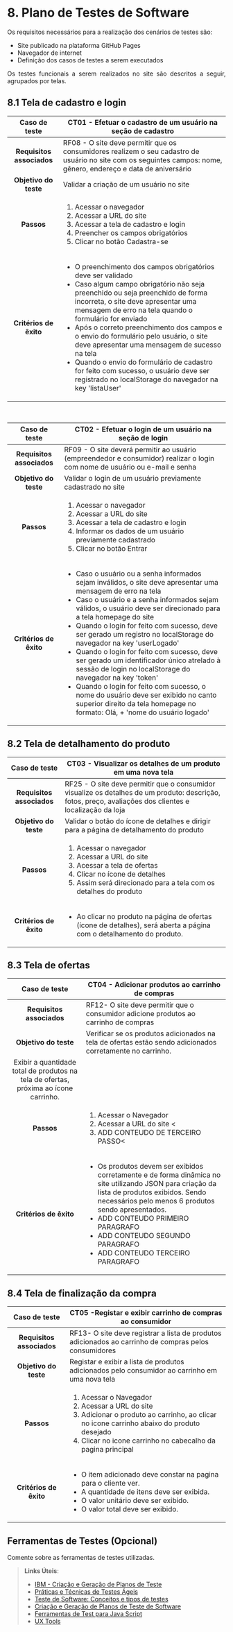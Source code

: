 # 8. Plano de Testes de Software

<p align="justify">Os requisitos necessários para a realização dos cenários de testes são:</p>

- Site publicado na plataforma GitHub Pages
- Navegador de internet
- Definição dos casos de testes a serem executados

<p align="justify">Os testes funcionais a serem realizados no site são descritos a seguir, agrupados por telas.</p>

## 8.1 Tela de cadastro e login

|**Caso de teste**|**CT01 - Efetuar o cadastro de um usuário na seção de cadastro**|
|:---------------:|----------------------------------------------------------------|
|**Requisitos associados**|RF08 - O site deve permitir que os consumidores realizem o seu cadastro de usuário no site com os seguintes campos: nome, gênero, endereço e data de aniversário|
|**Objetivo do teste**| Validar a criação de um usuário no site|
|**Passos**|<ol><li>Acessar o navegador</li><li>Acessar a URL do site</li><li>Acessar a tela de cadastro e login</li><li>Preencher os campos obrigatórios</li><li>Clicar no botão Cadastra-se</li></ol>|
|**Critérios de êxito**|<ul><li>O preenchimento dos campos obrigatórios deve ser validado</li><li>Caso algum campo obrigatório não seja preenchido ou seja preenchido de forma incorreta, o site deve apresentar uma mensagem de erro na tela quando o formulário for enviado</li><li>Após o correto preenchimento dos campos e o envio do formulário pelo usuário, o site deve apresentar uma mensagem de sucesso na tela</li><li>Quando o envio do formulário de cadastro for feito com sucesso, o usuário deve ser registrado no localStorage do navegador na key 'listaUser'</li></ul>

</br>

|**Caso de teste**|**CT02 - Efetuar o login de um usuário na seção de login**|
|:---------------:|----------------------------------------------------------|
|**Requisitos associados**|RF09 - O site deverá permitir ao usuário (empreendedor e consumidor) realizar o login com nome de usuário ou e-mail e senha|
|**Objetivo do teste**| Validar o login de um usuário previamente cadastrado no site|
|**Passos**|<ol><li>Acessar o navegador</li><li>Acessar a URL do site</li><li>Acessar a tela de cadastro e login</li><li>Informar os dados de um usuário previamente cadastrado</li><li>Clicar no botão Entrar</li></ol>|
|**Critérios de êxito**|<ul><li>Caso o usuário ou a senha informados sejam inválidos, o site deve apresentar uma mensagem de erro na tela</li><li>Caso o usuário e a senha informados sejam válidos, o usuário deve ser direcionado para a tela homepage do site</li><li>Quando o login for feito com sucesso, deve ser gerado um registro no localStorage do navegador na key 'userLogado'</li><li>Quando o login for feito com sucesso, deve ser gerado um identificador único atrelado à sessão de login no localStorage do navegador na key 'token'</li><li>Quando o login for feito com sucesso, o nome do usuário deve ser exibido no canto superior direito da tela homepage no formato: Olá, + 'nome do usuário logado'</li></ul>

## 8.2 Tela de detalhamento do produto

|**Caso de teste**|**CT03 - Visualizar os detalhes de um produto em uma nova tela**|
|:---------------:|----------------------------------------------------------|
|**Requisitos associados**|RF25 - O site deve permitir que o consumidor visualize os detalhes de um produto: descrição, fotos, preço, avaliações dos clientes e localização da loja|
|**Objetivo do teste**| Validar o botão do ícone de detalhes e dirigir para a página de detalhamento do produto|
|**Passos**|<ol><li>Acessar o navegador</li><li>Acessar a URL do site</li><li>Acessar a tela de ofertas</li><li>Clicar no ícone de detalhes</li><li>Assim será direcionado para a tela com os detalhes do produto</li></ol>|
|**Critérios de êxito**|<ul><li>Ao clicar no produto na página de ofertas (ícone de detalhes), será aberta a página com o detalhamento do produto. </li></ul>
## 8.3 Tela de ofertas

|**Caso de teste**|**CT04 - Adicionar produtos ao carrinho de compras**|
|:---------------:|----------------------------------------------------------------|
|**Requisitos associados**|RF12- O site deve permitir que o consumidor adicione produtos ao carrinho de compras |
|**Objetivo do teste**| Verificar se os produtos adicionados na tela de ofertas estão sendo adicionados corretamente no carrinho.
Exibir a quantidade total de produtos na tela de ofertas, próxima ao ícone carrinho. |
|**Passos**|<ol><li> Acessar o Navegador</li><li> Acessar a URL do site <</li><li>ADD CONTEUDO DE TERCEIRO PASSO<</li> </ol>|
|**Critérios de êxito**|<ul> <li>  Os produtos devem ser exibidos corretamente e de forma dinâmica no site utilizando JSON para criação da lista de produtos exibidos. Sendo necessários pelo menos 6 produtos sendo apresentados.</li> <li> ADD CONTEUDO PRIMEIRO PARAGRAFO </li> <li> ADD CONTEUDO SEGUNDO PARAGRAFO </li> <li>ADD CONTEUDO TERCEIRO PARAGRAFO</li></ul>

## 8.4 Tela de finalização da compra

|**Caso de teste**|**CT05 -Registar e exibir carrinho de compras ao consumidor**|
|:---------------:|----------------------------------------------------------------|
|**Requisitos associados**|RF13- O site deve registrar a lista de produtos adicionados ao carrinho de compras pelos consumidores |
|**Objetivo do teste**| Registar e exibir a lista de produtos adicionados pelo consumidor ao carrinho em uma nova tela |
|**Passos**|<ol><li> Acessar o Navegador</li> <li>Acessar a URL do site </li><li>Adicionar o produto ao carrinho, ao clicar no icone carrinho abaixo do produto desejado</li> <li> Clicar no icone carrinho no cabecalho da pagina principal</li></ol>|
|**Critérios de êxito**|<ul> <li> O item adicionado deve constar na pagina para o cliente ver. </li> <li> A quantidade de itens deve ser exibida. </li> <li> O valor unitário deve ser exibido. </li> <li>O valor total deve ser exibido.</li></ul>

## Ferramentas de Testes (Opcional)

Comente sobre as ferramentas de testes utilizadas.
 
> **Links Úteis**:
> - [IBM - Criação e Geração de Planos de Teste](https://www.ibm.com/developerworks/br/local/rational/criacao_geracao_planos_testes_software/index.html)
> - [Práticas e Técnicas de Testes Ágeis](http://assiste.serpro.gov.br/serproagil/Apresenta/slides.pdf)
> -  [Teste de Software: Conceitos e tipos de testes](https://blog.onedaytesting.com.br/teste-de-software/)
> - [Criação e Geração de Planos de Teste de Software](https://www.ibm.com/developerworks/br/local/rational/criacao_geracao_planos_testes_software/index.html)
> - [Ferramentas de Test para Java Script](https://geekflare.com/javascript-unit-testing/)
> - [UX Tools](https://uxdesign.cc/ux-user-research-and-user-testing-tools-2d339d379dc7)
